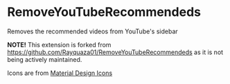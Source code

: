 # RemoveYouTubeRecommendeds
Removes the recommended videos from YouTube's sidebar 

**NOTE!**
This extension is forked from https://github.com/Rayquaza01/RemoveYouTubeRecommendeds as it is not being actively maintained.

Icons are from [Material Design Icons](https://materialdesignicons.com)
